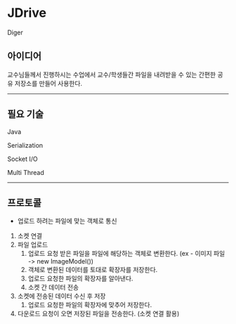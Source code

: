 # JDrive

Diger

## 아이디어

교수님들께서 진행하시는 수업에서 교수/학생들간 파일을 내려받을 수 있는 간편한 공유 저장소를 만들어 사용한다.

---

## 필요 기술

Java

Serialization

Socket I/O

Multi Thread

---

## 프로토콜

- 업로드 하려는 파일에 맞는 객체로 통신

1. 소켓 연결
2. 파일 업로드
   1. 업로드 요청 받은 파일을 파일에 해당하는 객체로 변환한다. (ex - 이미지 파일 -> new ImageModel())
   2. 객체로 변환된 데이터를 토대로 확장자를 저장한다.
   3. 업로드 요청한 파일의 확장자를 알아낸다.
   4. 소켓 간 데이터 전송
4. 소켓에 전송된 데이터 수신 후 저장
   1. 업로드 요청한 파일의 확장자에 맞추어 저장한다.
6. 다운로드 요청이 오면 저장된 파일을 전송한다. (소켓 연결 활용)
